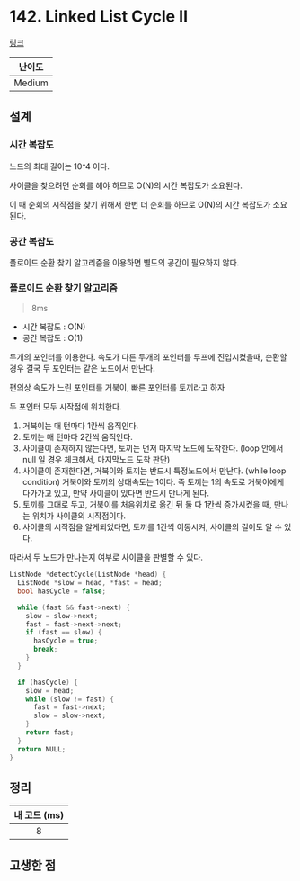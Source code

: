 # 142. Linked List Cycle II

[링크](https://leetcode.com/problems/linked-list-cycle-ii/)

| 난이도 |
| :----: |
| Medium |

## 설계

### 시간 복잡도

노드의 최대 길이는 10^4 이다.

사이클을 찾으려면 순회를 해야 하므로 O(N)의 시간 복잡도가 소요된다.

이 때 순회의 시작점을 찾기 위해서 한번 더 순회를 하므로 O(N)의 시간 복잡도가 소요된다.

### 공간 복잡도

플로이드 순환 찾기 알고리즘을 이용하면 별도의 공간이 필요하지 않다.

### 플로이드 순환 찾기 알고리즘

> 8ms

- 시간 복잡도 : O(N)
- 공간 복잡도 : O(1)

두개의 포인터를 이용한다. 속도가 다른 두개의 포인터를 루프에 진입시켰을때, 순환할 경우 결국 두 포인터는 같은 노드에서 만난다.

편의상 속도가 느린 포인터를 거북이, 빠른 포인터를 토끼라고 하자

두 포인터 모두 시작점에 위치한다.

1. 거북이는 매 턴마다 1칸씩 움직인다.
2. 토끼는 매 턴마다 2칸씩 움직인다.
3. 사이클이 존재하지 않는다면, 토끼는 먼저 마지막 노드에 도착한다. (loop 안에서 null 일 경우 체크해서, 마지막노드 도착 판단)
4. 사이클이 존재한다면, 거북이와 토끼는 반드시 특정노드에서 만난다. (while loop condition) 거북이와 토끼의 상대속도는 1이다. 즉 토끼는 1의 속도로 거북이에게 다가가고 있고, 만약 사이클이 있다면 반드시 만나게 된다.
5. 토끼를 그대로 두고, 거북이를 처음위치로 옮긴 뒤 둘 다 1칸씩 증가시켰을 때, 만나는 위치가 사이클의 시작점이다.
6. 사이클의 시작점을 알게되었다면, 토끼를 1칸씩 이동시켜, 사이클의 길이도 알 수 있다.

따라서 두 노드가 만나는지 여부로 사이클을 판별할 수 있다.

```cpp
ListNode *detectCycle(ListNode *head) {
  ListNode *slow = head, *fast = head;
  bool hasCycle = false;

  while (fast && fast->next) {
    slow = slow->next;
    fast = fast->next->next;
    if (fast == slow) {
      hasCycle = true;
      break;
    }
  }

  if (hasCycle) {
    slow = head;
    while (slow != fast) {
      fast = fast->next;
      slow = slow->next;
    }
    return fast;
  }
  return NULL;
}
```

## 정리

| 내 코드 (ms) |
| :----------: |
|      8       |

## 고생한 점
